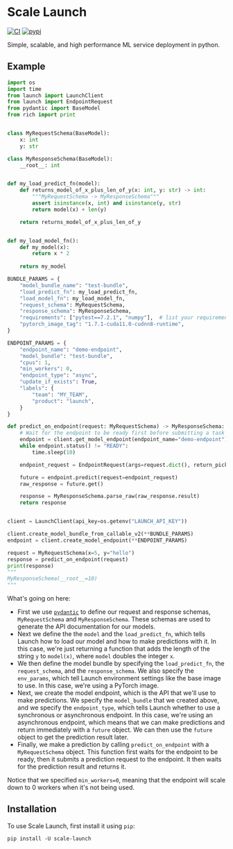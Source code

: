 # Scale Launch

[![CI](https://circleci.com/gh/scaleapi/launch-python-client.svg)](https://circleci.com/gh/scaleapi/launch-python-client)
[![pypi](https://img.shields.io/pypi/v/scale-launch.svg)](https://pypi.python.org/pypi/scale-launch)

Simple, scalable, and high performance ML service deployment in python.

## Example

```py title="Launch Usage"
import os
import time
from launch import LaunchClient
from launch import EndpointRequest
from pydantic import BaseModel
from rich import print


class MyRequestSchema(BaseModel):
    x: int
    y: str

class MyResponseSchema(BaseModel):
    __root__: int


def my_load_predict_fn(model):
    def returns_model_of_x_plus_len_of_y(x: int, y: str) -> int:
        """MyRequestSchema -> MyResponseSchema"""
        assert isinstance(x, int) and isinstance(y, str)
        return model(x) + len(y)

    return returns_model_of_x_plus_len_of_y


def my_load_model_fn():
    def my_model(x):
        return x * 2
  
    return my_model

BUNDLE_PARAMS = {
    "model_bundle_name": "test-bundle",
    "load_predict_fn": my_load_predict_fn,
    "load_model_fn": my_load_model_fn,
    "request_schema": MyRequestSchema,
    "response_schema": MyResponseSchema,
    "requirements": ["pytest==7.2.1", "numpy"],  # list your requirements here
    "pytorch_image_tag": "1.7.1-cuda11.0-cudnn8-runtime",
}

ENDPOINT_PARAMS = {
    "endpoint_name": "demo-endpoint",
    "model_bundle": "test-bundle",
    "cpus": 1,
    "min_workers": 0,
    "endpoint_type": "async",
    "update_if_exists": True,
    "labels": {
        "team": "MY_TEAM",
        "product": "launch",
    }
}

def predict_on_endpoint(request: MyRequestSchema) -> MyResponseSchema:
    # Wait for the endpoint to be ready first before submitting a task
    endpoint = client.get_model_endpoint(endpoint_name="demo-endpoint")
    while endpoint.status() != "READY":
        time.sleep(10)

    endpoint_request = EndpointRequest(args=request.dict(), return_pickled=False)

    future = endpoint.predict(request=endpoint_request)
    raw_response = future.get()

    response = MyResponseSchema.parse_raw(raw_response.result)
    return response


client = LaunchClient(api_key=os.getenv("LAUNCH_API_KEY"))

client.create_model_bundle_from_callable_v2(**BUNDLE_PARAMS)
endpoint = client.create_model_endpoint(**ENDPOINT_PARAMS)

request = MyRequestSchema(x=5, y="hello")
response = predict_on_endpoint(request)
print(response)
"""
MyResponseSchema(__root__=10)
"""
```

What's going on here:

* First we use [`pydantic`](https://github.com/pydantic/pydantic) to define our request and response
  schemas, `MyRequestSchema` and `MyResponseSchema`. These schemas are used to generate the API
  documentation for our models.
* Next we define the the `model` and the `load_predict_fn`, which tells Launch
  how to load our model and how to make predictions with it. In this case,
  we're just returning a function that adds the length of the string `y` to 
  `model(x)`, where `model` doubles the integer `x`.
* We then define the model bundle by specifying the `load_predict_fn`, the `request_schema`, and the
  `response_schema`. We also specify the `env_params`, which tell Launch environment settings like 
  the base image to use. In this case, we're using a PyTorch image.
* Next, we create the model endpoint, which is the API that we'll use to make predictions. We
  specify the `model_bundle` that we created above, and we specify the `endpoint_type`, which tells
  Launch whether to use a synchronous or asynchronous endpoint. In this case, we're using an
  asynchronous endpoint, which means that we can make predictions and return immediately with a
  `future` object. We can then use the `future` object to get the prediction result later.
* Finally, we make a prediction by calling `predict_on_endpoint` with a `MyRequestSchema` object.
  This function first waits for the endpoint to be ready, then it submits a prediction request to
  the endpoint. It then waits for the prediction result and returns it.

Notice that we specified `min_workers=0`, meaning that the endpoint will scale down to 0 workers
when it's not being used.

## Installation

To use Scale Launch, first install it using `pip`:

```commandline title="Installation"
pip install -U scale-launch
```

